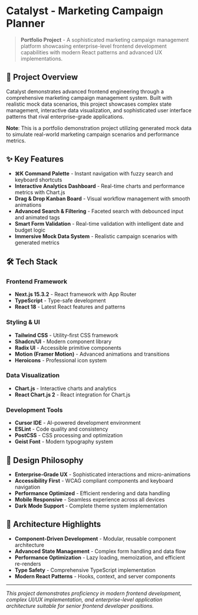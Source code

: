 # Catalyst - Marketing Campaign Planner

> **Portfolio Project** - A sophisticated marketing campaign management platform showcasing enterprise-level frontend development capabilities with modern React patterns and advanced UX implementations.

## 🎯 Project Overview

Catalyst demonstrates advanced frontend engineering through a comprehensive marketing campaign management system. Built with realistic mock data scenarios, this project showcases complex state management, interactive data visualization, and sophisticated user interface patterns that rival enterprise-grade applications.

**Note**: This is a portfolio demonstration project utilizing generated mock data to simulate real-world marketing campaign scenarios and performance metrics.

## ✨ Key Features

- **⌘K Command Palette** - Instant navigation with fuzzy search and keyboard shortcuts
- **Interactive Analytics Dashboard** - Real-time charts and performance metrics with Chart.js
- **Drag & Drop Kanban Board** - Visual workflow management with smooth animations
- **Advanced Search & Filtering** - Faceted search with debounced input and animated tags
- **Smart Form Validation** - Real-time validation with intelligent date and budget logic
- **Immersive Mock Data System** - Realistic campaign scenarios with generated metrics

## 🛠 Tech Stack

### Frontend Framework
- **Next.js 15.3.2** - React framework with App Router
- **TypeScript** - Type-safe development
- **React 18** - Latest React features and patterns

### Styling & UI
- **Tailwind CSS** - Utility-first CSS framework
- **Shadcn/UI** - Modern component library
- **Radix UI** - Accessible primitive components
- **Motion (Framer Motion)** - Advanced animations and transitions
- **Heroicons** - Professional icon system

### Data Visualization
- **Chart.js** - Interactive charts and analytics
- **React Chart.js 2** - React integration for Chart.js

### Development Tools
- **Cursor IDE** - AI-powered development environment
- **ESLint** - Code quality and consistency
- **PostCSS** - CSS processing and optimization
- **Geist Font** - Modern typography system

## 🎨 Design Philosophy

- **Enterprise-Grade UX** - Sophisticated interactions and micro-animations
- **Accessibility First** - WCAG compliant components and keyboard navigation
- **Performance Optimized** - Efficient rendering and data handling
- **Mobile Responsive** - Seamless experience across all devices
- **Dark Mode Support** - Complete theme system implementation

## 🚀 Architecture Highlights

- **Component-Driven Development** - Modular, reusable component architecture
- **Advanced State Management** - Complex form handling and data flow
- **Performance Optimization** - Lazy loading, memoization, and efficient re-renders
- **Type Safety** - Comprehensive TypeScript implementation
- **Modern React Patterns** - Hooks, context, and server components

---

*This project demonstrates proficiency in modern frontend development, complex UI/UX implementation, and enterprise-level application architecture suitable for senior frontend developer positions.*
